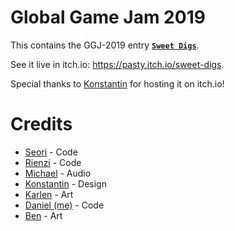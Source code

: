# Global Game Jam 2019
This contains the GGJ-2019 entry [**`Sweet Digs`**](https://globalgamejam.org/2019/games/sweet-digs).

See it live in itch.io:  https://pasty.itch.io/sweet-digs.  

Special thanks to [Konstantin](https://sites.google.com/view/konstantinboyko) for hosting it on itch.io!

# Credits
* [Seori](https://globalgamejam.org/users/sesa) - Code
* [Rienzi](https://www.linkedin.com/in/nzgokea/) - Code
* [Michael](http://linkedin.com/in/calvertcreates) - Audio
* [Konstantin](https://sites.google.com/view/konstantinboyko) - Design
* [Karlen](#) - Art
* [Daniel (me)](http://riotofinvention.com/) - Code
* [Ben](#) - Art
